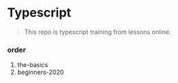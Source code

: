 # Typescript

> This repo is typescript training from lessons online.

### order

1. the-basics
2. beginners-2020